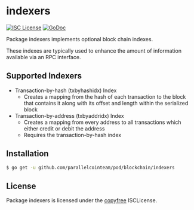 # indexers

[![ISC License](http://img.shields.io/badge/license-ISC-blue.svg)](http://copyfree.org)
[![GoDoc](https://godoc.org/github.com/parallelcointeam/pod/blockchain/indexers?status.png)](http://godoc.org/github.com/parallelcointeam/pod/blockchain/indexers)

Package indexers implements optional block chain indexes.

These indexes are typically used to enhance the amount of information available via an RPC interface.

## Supported Indexers

- Transaction-by-hash (txbyhashidx) Index
  - Creates a mapping from the hash of each transaction to the block that contains it along with its offset and length within the serialized block
- Transaction-by-address (txbyaddridx) Index
  - Creates a mapping from every address to all transactions which either credit or debit the address
  - Requires the transaction-by-hash index

## Installation

```bash
$ go get -u github.com/parallelcointeam/pod/blockchain/indexers
```

## License

Package indexers is licensed under the [copyfree](http://copyfree.org) ISCLicense.
